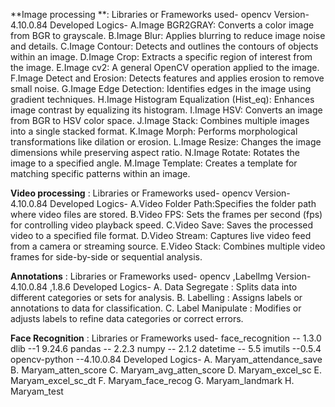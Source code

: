 **Image processing **:
Libraries or Frameworks used- opencv
Version- 4.10.0.84
Developed Logics-
  A.Image BGR2GRAY: Converts a color image from BGR to grayscale.
  B.Image Blur: Applies blurring to reduce image noise and details.
  C.Image Contour: Detects and outlines the contours of objects within an image.
  D.Image Crop: Extracts a specific region of interest from the image.
  E.Image cv2: A general OpenCV operation applied to the image.
  F.Image Detect and Erosion: Detects features and applies erosion to remove small noise.
  G.Image Edge Detection: Identifies edges in the image using gradient techniques.
  H.Image Histogram Equalization (Hist_eq): Enhances image contrast by equalizing its histogram.
  I.Image HSV: Converts an image from BGR to HSV color space.
  J.Image Stack: Combines multiple images into a single stacked format.
  K.Image Morph: Performs morphological transformations like dilation or erosion.
  L.Image Resize: Changes the image dimensions while preserving aspect ratio.
  N.Image Rotate: Rotates the image to a specified angle.
  M.Image Template: Creates a template for matching specific patterns within an image.


**Video processing** :
Libraries or Frameworks used- opencv
Version- 4.10.0.84
Developed Logics-
 A.Video Folder Path:Specifies the folder path where video files are stored.
 B.Video FPS: Sets the frames per second (fps) for controlling video playback speed.
 C.Video Save: Saves the processed video to a specified file format.
 D.Video Stream: Captures live video feed from a camera or streaming source.
 E.Video Stack: Combines multiple video frames for side-by-side or sequential analysis.

**Annotations** :
Libraries or Frameworks used- opencv ,LabelImg
Version- 4.10.0.84 ,1.8.6
Developed Logics-
 A. Data Segregate : Splits data into different categories or sets for analysis.
 B. Labelling : Assigns labels or annotations to data for classification.
 C. Label Manipulate : Modifies or adjusts labels to refine data categories or correct errors.

**Face Recognition** :
Libraries or Frameworks used-
face_recognition -- 1.3.0
dlib --1 9.24.6
pandas -- 2.2.3
numpy  -- 2.1.2
datetime -- 5.5
imutils --0.5.4
opencv-python --4.10.0.84
Developed Logics-
  A. Maryam_attendance_save
  B. Maryam_atten_score
  C. Maryam_avg_atten_score
  D. Maryam_excel_sc
  E. Maryam_excel_sc_dt
  F. Maryam_face_recog
  G. Maryam_landmark
  H. Maryam_test
 
 
 
  
